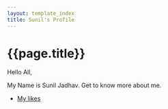 ```yaml
---
layout: template_index
title: Sunil's Profile
---
```


# {{page.title}}

Hello All,

My Name is Sunil Jadhav. Get to know more about me.

-  [My likes](topics/Hobbies.md)
